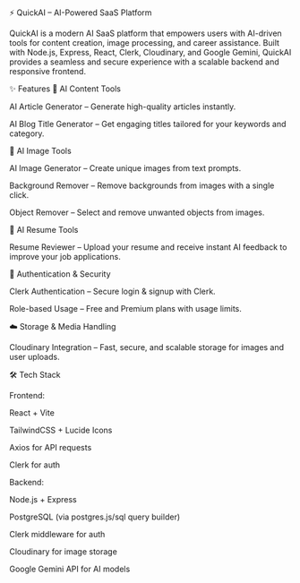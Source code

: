 ⚡ QuickAI – AI-Powered SaaS Platform

QuickAI is a modern AI SaaS platform that empowers users with AI-driven tools for content creation, image processing, and career assistance. Built with Node.js, Express, React, Clerk, Cloudinary, and Google Gemini, QuickAI provides a seamless and secure experience with a scalable backend and responsive frontend.

✨ Features
📝 AI Content Tools

AI Article Generator – Generate high-quality articles instantly.

AI Blog Title Generator – Get engaging titles tailored for your keywords and category.

🎨 AI Image Tools

AI Image Generator – Create unique images from text prompts.

Background Remover – Remove backgrounds from images with a single click.

Object Remover – Select and remove unwanted objects from images.

💼 AI Resume Tools

Resume Reviewer – Upload your resume and receive instant AI feedback to improve your job applications.

🔐 Authentication & Security

Clerk Authentication – Secure login & signup with Clerk.

Role-based Usage – Free and Premium plans with usage limits.

☁️ Storage & Media Handling

Cloudinary Integration – Fast, secure, and scalable storage for images and user uploads.

🛠️ Tech Stack

Frontend:

React + Vite

TailwindCSS + Lucide Icons

Axios for API requests

Clerk for auth

Backend:

Node.js + Express

PostgreSQL (via postgres.js/sql query builder)

Clerk middleware for auth

Cloudinary for image storage

Google Gemini API for AI models
